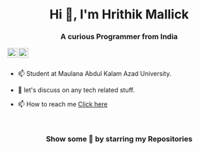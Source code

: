 <h1 align="center">Hi 👋, I'm Hrithik Mallick</h1>
<h3 align="center">A curious Programmer from India</h3>



<a href="https://www.linkedin.com/in/hrithik-mallick-30599620a">
  <img align="left" alt="Pawan's Linkdein" width="22px" src="https://cdn.jsdelivr.net/npm/simple-icons@v3/icons/linkedin.svg" />
</a>
<a href="https://github.com/hrithikmallick">
  <img align="left" alt="Pawan's Github" width="22px" src="https://cdn.jsdelivr.net/npm/simple-icons@v3/icons/github.svg" />
</a>


<br/>

<br/>



- 📫 Student at Maulana Abdul Kalam Azad University.

- 💬 let's discuss on any tech related stuff.

- 📫 How to reach me [Click here](mailto:hrithikmallick9051@gmail.com)

<br/>






<h3 align="center">Show some 🖤 by starring my Repositories</h3>


<!--
**hrithikmallick/hrithikmallick** is a ✨ _special_ ✨ repository because its `README.md` (this file) appears on your GitHub profile.

Here are some ideas to get you started:

- 🔭 I’m currently working on ...
- 🌱 I’m currently learning ...
- 👯 I’m looking to collaborate on ...
- 🤔 I’m looking for help with ...
- 💬 Ask me about ...
- 📫 How to reach me: ...
- 😄 Pronouns: ...
- ⚡ Fun fact: ...
-->
